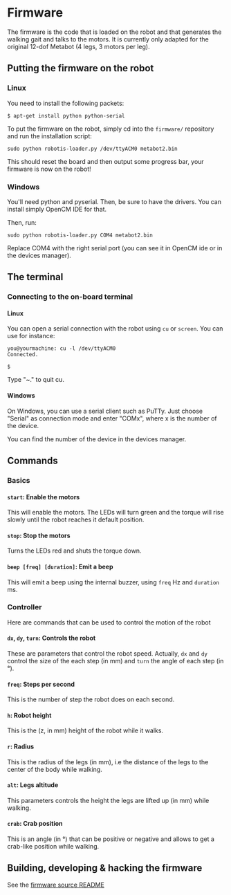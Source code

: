 # Firmware

The firmware is the code that is loaded on the robot and that generates the
walking gait and talks to the motors. It is currently only adapted for the
original 12-dof Metabot (4 legs, 3 motors per leg).

## Putting the firmware on the robot

### Linux

You need to install the following packets:

```
$ apt-get install python python-serial
```

To put the firmware on the robot, simply cd into the `firmware/` repository and
run the installation script:

```
sudo python robotis-loader.py /dev/ttyACM0 metabot2.bin
```

This should reset the board and then output some progress bar, your firmware is now
on the robot!

### Windows

You'll need python and pyserial. Then, be sure to have the drivers. You can install
simply OpenCM IDE for that.

Then, run:

```
sudo python robotis-loader.py COM4 metabot2.bin
```

Replace COM4 with the right serial port (you can see it in OpenCM ide or in the devices
manager).

## The terminal

### Connecting to the on-board terminal

#### Linux

You can open a serial connection with the robot using `cu` or `screen`. You can use
for instance:

```
you@yourmachine: cu -l /dev/ttyACM0
Connected.

$  
```

Type "~." to quit cu.

#### Windows

On Windows, you can use a serial client such as PuTTy. Just choose "Serial" as connection
mode and enter "COMx", where x is the number of the device.

You can find the number of the device in the devices manager.

## Commands

### Basics

#### `start`: Enable the motors

This will enable the motors. The LEDs will turn green and the torque will rise
slowly until the robot reaches it default position.

#### `stop`: Stop the motors

Turns the LEDs red and shuts the torque down.

#### `beep [freq] [duration]`: Emit a beep

This will emit a beep using the internal buzzer, using `freq` Hz and `duration`
ms.

### Controller

Here are commands that can be used to control the motion of the robot

#### `dx`, `dy`, `turn`: Controls the robot

These are parameters that control the robot speed. Actually, `dx` and `dy`
control the size of the each step (in mm) and `turn` the angle of each step
(in °).

#### `freq`: Steps per second

This is the number of step the robot does on each second.

#### `h`: Robot height

This is the (z, in mm) height of the robot while it walks.

#### `r`: Radius

This is the radius of the legs (in mm), i.e the distance of the legs to the
center of the body while walking.

#### `alt`: Legs altitude

This parameters controls the height the legs are lifted up (in mm) while
walking.

#### `crab`: Crab position

This is an angle (in °) that can be positive or negative and allows to get a
crab-like position while walking.



## Building, developing & hacking the firmware

See the [firmware source README](src#firmware-source)
